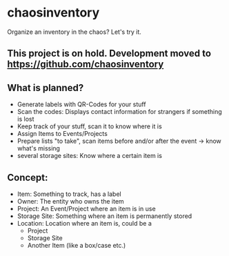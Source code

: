 # chaosinventory
Organize an inventory in the chaos? Let's try it.

## This project is on hold. Development moved to https://github.com/chaosinventory

## What is planned?
- Generate labels with QR-Codes for your stuff
- Scan the codes: Displays contact information for strangers if something is lost
- Keep track of your stuff, scan it to know where it is
- Assign Items to Events/Projects
- Prepare lists "to take", scan items before and/or after the event -> know what's missing
- several storage sites: Know where a certain item is

## Concept:
- Item: Something to track, has a label
- Owner: The entity who owns the item
- Project: An Event/Project where an item is in use
- Storage Site: Something where an item is permanently stored
- Location: Location where an item is, could be a
  - Project
  - Storage Site
  - Another Item (like a box/case etc.)
